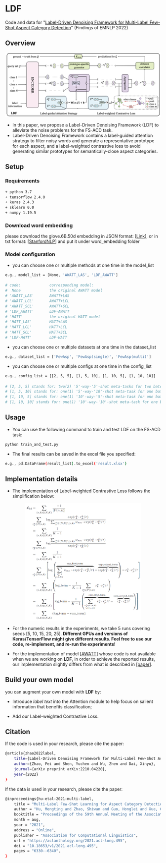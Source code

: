 # LDF

Code and data for "[Label-Driven Denoising Framework for Multi-Label Few-Shot Aspect Category Detection](https://arxiv.org/pdf/2210.04220.pdf)" (Findings of EMNLP 2022)

## Overview

<img src="figs/EMNLP2022_LDF.png" style="width:200px height:300px" />

- In this paper, we propose a Label-Driven Denoising Framework (LDF) to alleviate the noise problems for the FS-ACD task.
- Label-Driven Denoising Framework contains a label-guided attention strategy to filter noisy words and generate a representative prototype for each aspect, and a label-weighted contrastive loss to avoid generating similar prototypes for
semantically-close aspect categories.

## Setup

### Requirements
```bash
+ python 3.7
+ tensorflow 2.4.0
+ keras 2.4.3
+ sklearn 0.0
+ numpy 1.19.5
```

### Download word embedding
please download the glove.6B.50d embedding in JSON format: [[Link](https://drive.google.com/file/d/1vCm_X2vrSSwLICwmm4NW2-dXfNtV8TFg/view?usp=sharing)], or in txt format: [[StanfordNLP](https://github.com/stanfordnlp/GloVe)] and put it under word_embedding folder

### Model configuration

- you can choose one or multiple methods at one time in the model_list
```bash
e.g., model_list = [None, 'AWATT_LAS', 'LDF_AWATT']

# code:             corresponding model:
#  None             the original AWATT model
# 'AWATT_LAS'       AWATT+LAS
# 'AWATT_LCL'       AWATT+LCL
# 'AWATT_SCL'       AWATT+SCL
# 'LDF_AWATT'       LDF-AWATT
# 'HATT'            the original HATT model
# 'HATT_LAS'        HATT+LAS
# 'HATT_LCL'        HATT+LCL
# 'HATT_SCL'        HATT+SCL
# 'LDF-HATT'        LDF-HATT
```

- you can choose one or multiple datasets at one time in the dataset_list
```bash
e.g., dataset_list = ['FewAsp', 'FewAsp(single)', 'FewAsp(multi)']
```

- you can choose one or multiple configs at one time in the config_list
```bash
e.g., config_list = [[2, 5, 5], [1, 5, 10], [1, 10, 5], [1, 10, 10]]

# [2, 5, 5] stands for: two(2) '5'-way-'5'-shot meta-tasks for two batch-size
# [1, 5, 10] stands for: one(1) '5'-way-'10'-shot meta-task for one batch-size
# [1, 10, 5] stands for: one(1) '10'-way-'5'-shot meta-task for one batch-size
# [1, 10, 10] stands for: one(1) '10'-way-'10'-shot meta-task for one batch-size
```

## Usage

- You can use the following command to train and test LDF on the FS-ACD task:

```bash
python train_and_test.py
```

- The final results can be saved in the excel file you specified:

```bash
e.g., pd.DataFrame(result_list).to_excel('result.xlsx')
```

## Implementation details
- The implementation of Label-weighted Contrastive Loss follows the simplification below:

<div align=center><img src="figs/eq10.png" width=75%/></div>

- For the numeric results in the experiments, we take 5 runs covering seeds [5, 10, 15, 20, 25]. **Different GPUs and versions of Keras/TensorFlow might give different results. Feel free to use our code, re-implement, and re-run the experiments!**

- For the implementation of model [[AWATT](https://aclanthology.org/2021.acl-long.495/)] whose code is not available when we are working on **LDF**, in order to achieve the reported results, our implementation slightly differs from what is described in [[paper](https://aclanthology.org/2021.acl-long.495/)].

## Build your own model
you can augment your own model with **LDF** by: 

- Introduce *label text* into the Attention module to help focus on salient information that benefits classification; 

- Add our Label-weighted Contrastive Loss.

## Citation

If the code is used in your research, please cite the paper:
```bash
@article{zhao2022label,
    title={Label-Driven Denoising Framework for Multi-Label Few-Shot Aspect Category Detection},
    author={Zhao, Fei and Shen, Yuchen and Wu, Zhen and Dai, Xinyu},
    journal={arXiv preprint arXiv:2210.04220},
    year={2022}
}
```
If the data is used in your research, please cite the paper:
```bash
@inproceedings{hu-etal-2021-multi-label,
    title = "Multi-Label Few-Shot Learning for Aspect Category Detection",
    author = "Hu, Mengting and Zhao, Shiwan and Guo, Honglei and Xue, Chao and Gao, Hang and Gao, Tiegang and Cheng, Renhong and Su, Zhong",
    booktitle = "Proceedings of the 59th Annual Meeting of the Association for Computational Linguistics and the 11th International Joint Conference on Natural Language Processing (Volume 1: Long Papers)",
    month = aug,
    year = "2021",
    address = "Online",
    publisher = "Association for Computational Linguistics",
    url = "https://aclanthology.org/2021.acl-long.495",
    doi = "10.18653/v1/2021.acl-long.495",
    pages = "6330--6340",
}
```


